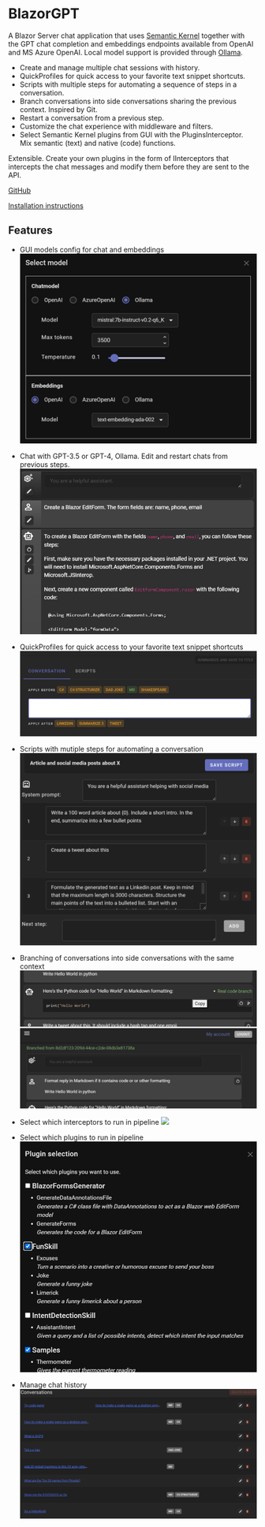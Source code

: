 # BlazorGPT

A Blazor Server chat application that uses <a href="https://learn.microsoft.com/en-us/semantic-kernel/overview">Semantic Kernel</a> together with the GPT chat completion and embeddings endpoints available from OpenAI and MS Azure OpenAI. 
Local model support is provided through [Ollama](https://github.com/jmorganca/ollama).

- Create and manage multiple chat sessions with history. 
- QuickProfiles for quick access to your favorite text snippet shortcuts. 
- Scripts with multiple steps for automating a sequence of steps in a conversation. 
- Branch conversations into side conversations sharing the previous context. Inspired by Git.
- Restart a conversation from a previous step. 
- Customize the chat experience with middleware and filters.
- Select Semantic Kernel plugins from GUI with the PluginsInterceptor. Mix semantic (text) and native (code) functions.

Extensible. Create your own plugins in the form of IInterceptors that intercepts the chat messages and modify them before they are sent to the API. 

[GitHub](https://github.com/magols/BlazorGPT)

[Installation instructions](docs/setup.md)

## Features
- GUI models config for chat and embeddings
![](docs/images/modelconfig.png)

- Chat with GPT-3.5 or GPT-4, Ollama. Edit and restart chats from previous steps.
  ![](docs/images/chat_toolbox.png)
  

- QuickProfiles for quick access to your favorite text snippet shortcuts
  ![](docs/images/QP.png)

- Scripts with mutiple steps for automating a conversation
  ![](docs/images/editscript.png)
  
- Branching of conversations into side conversations with the same context
  ![](docs/images/hasbranch.png)
  ![](docs/images/branched.png)

- Select which interceptors to run in pipeline
![](config_interceptors.png)

- Select which plugins to run in pipeline
  ![](docs/images/config_plugins.png)

- Manage chat history
  ![](docs/images/history.png)




